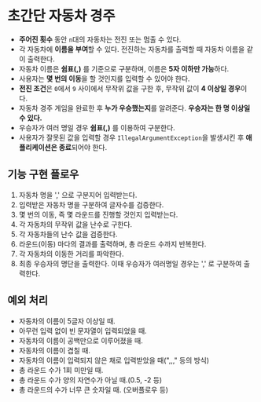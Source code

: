 # 초간단 자동차 경주

- **주어진 횟수** 동안 `n`대의 자동차는 전진 또는 멈출 수 있다.
- 각 자동차에 **이름을 부여**할 수 있다. 전진하는 자동차를 출력할 때 자동차 이름을 같이 출력한다.
- 자동차 이름은 **쉼표(,)** 를 기준으로 구분하며, 이름은 **5자 이하만 가능**하다.
- 사용자는 **몇 번의 이동**을 할 것인지를 입력할 수 있어야 한다.
- **전진 조건**은 `0`에서 `9` 사이에서 무작위 값을 구한 후, 무작위 값이 **4 이상일 경우**이다.
- 자동차 경주 게임을 완료한 후 **누가 우승했는지**를 알려준다. **우승자는 한 명 이상일 수 있다.**
- 우승자가 여러 명일 경우 **쉼표(,)** 를 이용하여 구분한다.
- 사용자가 잘못된 값을 입력할 경우 `IllegalArgumentException`을 발생시킨 후 **애플리케이션은 종료**되어야 한다.

## 기능 구현 플로우

1. 자동차 명을 ',' 으로 구분지어 입력받는다.
2. 입력받은 자동차 명을 구분하여 글자수를 검증한다.
3. 몇 번의 이동, 즉 몇 라운드를 진행할 것인지 입력받는다.
4. 각 자동차의 무작위 값을 난수로 구한다.
5. 각 자동차들의 난수 값을 검증한다.
6. 라운드(이동) 마다의 결과를 출력하며, 총 라운드 수까지 반복한다.
7. 각 자동차의 이동한 거리를 파악한다.
8. 최종 우승자의 명단을 출력한다. 이때 우승자가 여러명일 경우는 ',' 로 구분하여 출력한다.

## 예외 처리

+ 자동차의 이름이 5글자 이상일 때.
+ 아무런 입력 없이 빈 문자열이 입력되었을 때.
+ 자동차의 이름이 공백만으로 이루어졌을 때.
+ 자동차의 이름이 겹칠 때.
+ 자동차의 이름이 입력되지 않은 채로 입력받았을 때(",,," 등의 방식)
+ 총 라운드 수가 1회 미만일 때.
+ 총 라운드 수가 양의 자연수가 아닐 때.(0.5, -2 등)
+ 총 라운드의 수가 너무 큰 숫자일 때. (오버플로우 등)

